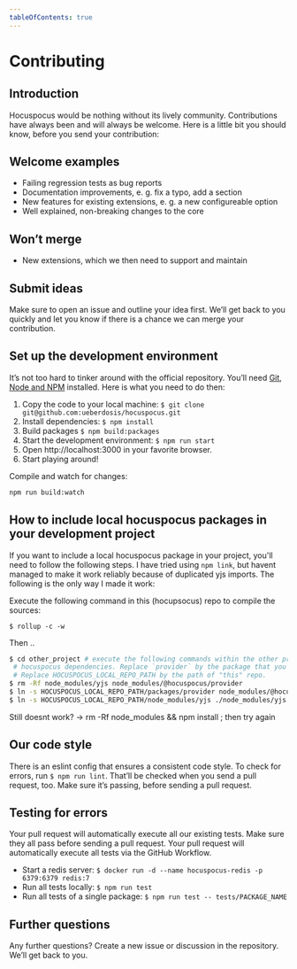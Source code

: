 ```yaml
---
tableOfContents: true
---
```


# Contributing

## Introduction

Hocuspocus would be nothing without its lively community. Contributions have always been and will always be welcome. Here is a little bit you should know, before you send your contribution:

## Welcome examples

- Failing regression tests as bug reports
- Documentation improvements, e. g. fix a typo, add a section
- New features for existing extensions, e. g. a new configureable option
- Well explained, non-breaking changes to the core

## Won’t merge

- New extensions, which we then need to support and maintain

## Submit ideas

Make sure to open an issue and outline your idea first. We’ll get back to you quickly and let you know if there is a chance we can merge your contribution.

## Set up the development environment

It’s not too hard to tinker around with the official repository. You’ll need [Git](https://github.com/git-guides/install-git), [Node and NPM](https://nodejs.org/en/download/) installed. Here is what you need to do then:

1. Copy the code to your local machine: `$ git clone git@github.com:ueberdosis/hocuspocus.git`
3. Install dependencies: `$ npm install`
4. Build packages `$ npm build:packages`
3. Start the development environment: `$ npm run start`
4. Open http://localhost:3000 in your favorite browser.
5. Start playing around!

Compile and watch for changes:

```sh
npm run build:watch
```

## How to include local hocuspocus packages in your development project

If you want to include a local hocuspocus package in your project, you'll need to follow the following steps. I have tried using `npm link`, but havent managed to make it work reliably because of duplicated yjs imports. The following is the only way I made it work:

Execute the following command in this (hocupsocus) repo to compile the sources:

`$ rollup -c -w`

Then ..

```bash
$ cd other_project # execute the following commands within the other project that should include local
 # hocuspocus dependencies. Replace `provider` by the package that you want to replace.
 # Replace HOCUSPOCUS_LOCAL_REPO_PATH by the path of "this" repo.
$ rm -Rf node_modules/yjs node_modules/@hocuspocus/provider
$ ln -s HOCUSPOCUS_LOCAL_REPO_PATH/packages/provider node_modules/@hocuspocus/provider
$ ln -s HOCUSPOCUS_LOCAL_REPO_PATH/node_modules/yjs ./node_modules/yjs
```

Still doesnt work? -> rm -Rf node_modules && npm install ; then try again


## Our code style

There is an eslint config that ensures a consistent code style. To check for errors, run `$ npm run lint`. That’ll be checked when you send a pull request, too. Make sure it’s passing, before sending a pull request.

## Testing for errors
Your pull request will automatically execute all our existing tests. Make sure they all pass before sending a pull request. Your pull request will automatically execute all tests via the GitHub Workflow.

- Start a redis server: `$ docker run -d --name hocuspocus-redis -p 6379:6379 redis:7`
- Run all tests locally: `$ npm run test`
- Run all tests of a single package: `$ npm run test -- tests/PACKAGE_NAME`


## Further questions

Any further questions? Create a new issue or discussion in the repository. We’ll get back to you.
